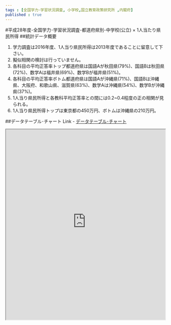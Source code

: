 ```yaml
--- 
tags : [全国学力･学習状況調査, 小学校,国立教育政策研究所 ,内閣府] 
published : true
---
```

#平成28年度-全国学力･学習状況調査-都道府県別-中学校(公立) × 1人当たり県民所得
##統計データ概要
1. 学力調査は2016年度、1人当り県民所得は2013年度であることに留意して下さい。
1. 擬似相関の検討は行っていません。
1. 各科目の平均正答率トップ都道府県は国語Aが秋田県(79%)、国語Bは秋田県(72%)、数学Aは福井県(69%)、数学Bが福井県(51%)。
1. 各科目の平均正答率ボトム都道府県は国語Aが沖縄県(71%)、国語Bは沖縄県、大阪府、和歌山県、滋賀県(63%)、数学Aは沖縄県(54%)、数学Bが沖縄県(37%)。
1. 1人当り県民所得と各教科平均正答率との間には0.2~0.4程度の正の相関が見られる。
1. 1人当り県民所得トップは東京都の450万円、ボトムは沖縄県の210万円。

##データテーブル･チャート
Link - [データテーブル･チャート](http://knowledgevault.saecanet.com/charts/am-consulting.co.jp-20160930132226.html)
<iframe src="http://knowledgevault.saecanet.com/charts/am-consulting.co.jp-20160930132226.html" width="100%" height="600px"></iframe>